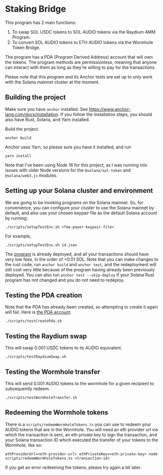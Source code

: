 # Staking Bridge

This program has 2 main functions:
1. To swap SOL USDC tokens to SOL AUDIO tokens via the Raydium AMM Program.
2. To convert SOL AUDIO tokens to ETH AUDIO tokens via the Wormhole Token Bridge.

The program has a PDA (Program Derived Address) account that will own the tokens.
The program methods are permissionless, meaning that anyone can interact with them as long as they're willing to pay for the transactions.

Please note that this program and its Anchor tests are set up to only work with the Solana mainnet cluster at the moment.

## Building the project
Make sure you have `anchor` installed. See https://www.anchor-lang.com/docs/installation. If you follow the installation steps, you should also have Rust, Solana, and Yarn installed.

Build the project.
```
anchor build
```

Anchor uses Yarn, so please sure you have it installed, and run
```
yarn install
```

Note that I've been using Node 16 for this project, as I was running into issues with older Node versions for the `@solana/spl-token` and `@solana/web3.js` modules.

## Setting up your Solana cluster and environment
We are going to be invoking programs on the Solana mainnet.
So, for convenience, you can configure your cluster to use the Solana mainnet by default, and also use your chosen keypair file as the default Solana account by running:
```
./scripts/setupTestEnv.sh <fee-payer-keypair-file>
```
For example,
```
./scripts/setupTestEnv.sh id.json
```

The [program](https://explorer.solana.com/address/HEDM7Zg7wNVSCWpV4TF7zp6rgj44C43CXnLtpY68V7bV) is already deployed, and all your transactions should have very low fees, in the order of <0.01 SOL.
Note that you can make changes to the rust code, run `anchor build` and `anchor test`, and the redeployment will still cost very little because of the program having already been previously deployed.
You can also run `anchor test --skip-deploy` if your Solana Rust program has not changed and you do not need to redeploy.

## Testing the PDA creation
Note that the PDA has already been created, so attempting to create it again will fail. Here is [the PDA account](https://explorer.solana.com/address/GwVsdGg5ZjJRzxP1wVhZBDKaS1BgdbV8sVvE4wDE36dU).
```
./scripts/testCreatePda.sh
```

## Testing the Raydium swap
This will swap 0.001 USDC tokens to its AUDIO equivalent.
```
./scripts/testRaydiumSwap.sh
```

## Testing the Wormhole transfer
This will send 0.001 AUDIO tokens to the wormhole for a given recipient to subsequently redeem.
```
./scripts/testWormholeTransfer.sh
```

## Redeeming the Wormhole tokens
There is a `scripts/redeemWormholeTokens.ts` you can use to redeem your AUDIO tokens that are in the Wormhole. You will need an eth provider url via which the transaction is sent, an eth private key to sign the transaction, and your Solana transaction ID which executed the transfer of your tokens to the Wormhole, like so:
```
ethProviderUrl=<eth-provider-url> ethPrivateKey=<eth-private-key> node scripts/redeemWormholeTokens.ts <transaction-id>
```

If you get an error redeeming the tokens, please try again a bit later.
